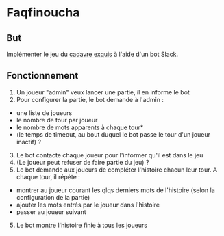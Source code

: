 # Faqfinoucha 

## But
Implémenter le jeu du [cadavre exquis](https://fr.wikipedia.org/wiki/Cadavre_exquis_(jeu)) à l'aide d'un bot Slack.

## Fonctionnement
1. Un joueur "admin" veux lancer une partie, il en informe le bot
2. Pour configurer la partie, le bot demande à l'admin :
 * une liste de joueurs
 * le nombre de tour par joueur
 * le nombre de mots apparents à chaque tour*
 * (le temps de timeout, au bout duquel le bot passe le tour d'un joueur inactif) ?
3. Le bot contacte chaque joueur pour l'informer qu'il est dans le jeu
4. (Le joueur peut refuser de faire partie du jeu) ?
4. Le bot demande aux joueurs de compléter l'histoire chacun leur tour. A chaque tour, il répète :
  * montrer au joueur courant les qlqs derniers mots de l'histoire (selon la configuration de la partie)
  * ajouter les mots entrés par le joueur dans l'histoire
  * passer au joueur suivant
5. Le bot montre l'histoire finie à tous les joueurs
